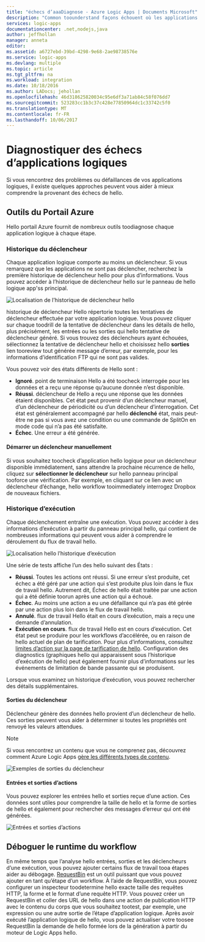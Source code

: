 ```yaml
---
title: "échecs d’aaaDiagnose - Azure Logic Apps | Documents Microsoft"
description: "Common toounderstand façons échouent où les applications de logique"
services: logic-apps
documentationcenter: .net,nodejs,java
author: jeffhollan
manager: anneta
editor: 
ms.assetid: a6727ebd-39bd-4298-9e68-2ae98738576e
ms.service: logic-apps
ms.devlang: multiple
ms.topic: article
ms.tgt_pltfrm: na
ms.workload: integration
ms.date: 10/18/2016
ms.author: LADocs; jehollan
ms.openlocfilehash: 46d318625820034c95e6df3a71ab84c58f076dd7
ms.sourcegitcommit: 523283cc1b3c37c428e77850964dc1c33742c5f0
ms.translationtype: MT
ms.contentlocale: fr-FR
ms.lasthandoff: 10/06/2017
---
```

# <a name="diagnose-logic-app-failures"></a>Diagnostiquer des échecs d’applications logiques
Si vous rencontrez des problèmes ou défaillances de vos applications logiques, il existe quelques approches peuvent vous aider à mieux comprendre la provenant des échecs de hello.  

## <a name="azure-portal-tools"></a>Outils du Portail Azure
Hello portail Azure fournit de nombreux outils toodiagnose chaque application logique à chaque étape.

### <a name="trigger-history"></a>Historique du déclencheur

Chaque application logique comporte au moins un déclencheur. Si vous remarquez que les applications ne sont pas déclencher, recherchez la première historique de déclencheur hello pour plus d’informations. Vous pouvez accéder à l’historique de déclencheur hello sur le panneau de hello logique app'ss principal.

![Localisation de l’historique de déclencheur hello][1]

historique de déclencheur Hello répertorie toutes les tentatives de déclencheur effectuée par votre application logique. Vous pouvez cliquer sur chaque toodrill de la tentative de déclencheur dans les détails de hello, plus précisément, les entrées ou les sorties qui hello tentative de déclencheur généré. Si vous trouvez des déclencheurs ayant échouées, sélectionnez la tentative de déclencheur hello et choisissez hello **sorties** lien tooreview tout générée message d’erreur, par exemple, pour les informations d’identification FTP qui ne sont pas valides.

Vous pouvez voir des états différents de Hello sont :

* **Ignoré**. point de terminaison Hello a été toocheck interrogée pour les données et a reçu une réponse qu’aucune donnée n’est disponible.
* **Réussi**. déclencheur de Hello a reçu une réponse que les données étaient disponibles. Cet état peut provenir d’un déclencheur manuel, d’un déclencheur de périodicité ou d’un déclencheur d’interrogation. Cet état est généralement accompagné par hello **déclenché** état, mais peut-être ne pas si vous avez une condition ou une commande de SplitOn en mode code qui n’a pas été satisfaite.
* **Échec**. Une erreur a été générée.

#### <a name="start-a-trigger-manually"></a>Démarrer un déclencheur manuellement

Si vous souhaitez toocheck d’application hello logique pour un déclencheur disponible immédiatement, sans attendre la prochaine récurrence de hello, cliquez sur **sélectionner le déclencheur** sur hello panneau principal tooforce une vérification. Par exemple, en cliquant sur ce lien avec un déclencheur d’échange, hello workflow tooimmediately interrogez Dropbox de nouveaux fichiers.

### <a name="run-history"></a>Historique d’exécution

Chaque déclenchement entraîne une exécution. Vous pouvez accéder à des informations d’exécution à partir du panneau principal hello, qui contient de nombreuses informations qui peuvent vous aider à comprendre le déroulement du flux de travail hello.

![Localisation hello l’historique d’exécution][2]

Une série de tests affiche l’un des hello suivant des États :

* **Réussi**. Toutes les actions ont réussi. Si une erreur s’est produite, cet échec a été géré par une action qui s’est produite plus loin dans le flux de travail hello. Autrement dit, Échec de hello était traitée par une action qui a été définie toorun après une action qui a échoué.
* **Échec**. Au moins une action a eu une défaillance qui n’a pas été gérée par une action plus loin dans le flux de travail hello.
* **Annulé**. flux de travail Hello était en cours d’exécution, mais a reçu une demande d’annulation.
* **Exécution en cours**. flux de travail Hello est en cours d’exécution. Cet état peut se produire pour les workflows d’accélérée, ou en raison de hello actuel de plan de tarification. Pour plus d’informations, consultez [limites d’action sur la page de tarification de hello](https://azure.microsoft.com/pricing/details/app-service/plans/). Configuration des diagnostics (graphiques hello qui apparaissent sous l’historique d’exécution de hello) peut également fournir plus d’informations sur les événements de limitation de bande passante qui se produisent.

Lorsque vous examinez un historique d’exécution, vous pouvez rechercher des détails supplémentaires.  

#### <a name="trigger-outputs"></a>Sorties du déclencheur

Déclencheur génère des données hello provient d’un déclencheur de hello. Ces sorties peuvent vous aider à déterminer si toutes les propriétés ont renvoyé les valeurs attendues.

> [!NOTE]
> Si vous rencontrez un contenu que vous ne comprenez pas, découvrez comment Azure Logic Apps [gère les différents types de contenu](../logic-apps/logic-apps-content-type.md).
> 

![Exemples de sorties du déclencheur][3]

#### <a name="action-inputs-and-outputs"></a>Entrées et sorties d’actions

Vous pouvez explorer les entrées hello et sorties reçue d’une action. Ces données sont utiles pour comprendre la taille de hello et la forme de sorties de hello et également pour rechercher des messages d’erreur qui ont été générées.

![Entrées et sorties d’actions][4]

## <a name="debug-workflow-runtime"></a>Déboguer le runtime du workflow

En même temps que l’analyse hello entrées, sorties et les déclencheurs d’une exécution, vous pouvez ajouter certains flux de travail tooa étapes aider au débogage. 
[RequestBin](http://requestb.in) est un outil puissant que vous pouvez ajouter en tant qu’étape d’un workflow. À l’aide de RequestBin, vous pouvez configurer un inspecteur toodetermine hello exacte taille des requêtes HTTP, la forme et le format d’une requête HTTP. Vous pouvez créer un RequestBin et coller des URL de hello dans une action de publication HTTP avec le contenu du corps que vous souhaitez tootest, par exemple, une expression ou une autre sortie de l’étape d’application logique. Après avoir exécuté l’application logique de hello, vous pouvez actualiser votre toosee RequestBin la demande de hello formée lors de la génération à partir du moteur de Logic Apps hello.

<!-- image references -->
[1]: ./media/logic-apps-diagnosing-failures/triggerhistory.png
[2]: ./media/logic-apps-diagnosing-failures/runhistory.png
[3]: ./media/logic-apps-diagnosing-failures/triggeroutputslink.png
[4]: ./media/logic-apps-diagnosing-failures/actionoutputs.png

